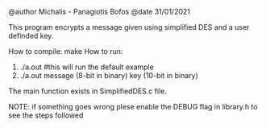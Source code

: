 @author Michalis - Panagiotis Bofos
@date 31/01/2021

This program encrypts a message given using simplified DES and a user definded key.

How to compile: make
How to run:    
 1) ./a.out #this will run the default example
 2) ./a.out message (8-bit in binary) key (10-bit in binary)

The main function exists in SimplifiedDES.c file.
 
NOTE: if something goes wrong plese enable the DEBUG flag in library.h to see the steps followed

